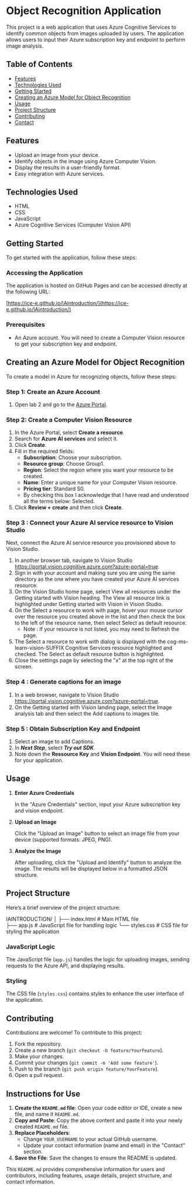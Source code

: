 # Object Recognition Application

This project is a web application that uses Azure Cognitive Services to identify common objects from images uploaded by users. The application allows users to input their Azure subscription key and endpoint to perform image analysis.

## Table of Contents

- [Features](#features)
- [Technologies Used](#technologies-used)
- [Getting Started](#getting-started)
- [Creating an Azure Model for Object Recognition](#creating-an-azure-model-for-object-recognition)
- [Usage](#usage)
- [Project Structure](#project-structure)
- [Contributing](#contributing)
- [Contact](#contact)

## Features

- Upload an image from your device.
- Identify objects in the image using Azure Computer Vision.
- Display the results in a user-friendly format.
- Easy integration with Azure services.

## Technologies Used

- HTML
- CSS
- JavaScript
- Azure Cognitive Services (Computer Vision API)

## Getting Started

To get started with the application, follow these steps:

### Accessing the Application

The application is hosted on GitHub Pages and can be accessed directly at the following URL:

[https://ice-e.github.io/IAintroduction/](https://ice-e.github.io/IAintroduction/)

### Prerequisites

- An Azure account. You will need to create a Computer Vision resource to get your subscription key and endpoint.

## Creating an Azure Model for Object Recognition

To create a model in Azure for recognizing objects, follow these steps:

### Step 1: Create an Azure Account

1. Open lab 2 and go to the [Azure Portal](https://portal.azure.com/).

### Step 2: Create a Computer Vision Resource

1. In the Azure Portal, select **Create a resource**.
2. Search for **Azure AI services** and select it.
3. Click **Create**.
4. Fill in the required fields:
   - **Subscription**: Choose your subscription.
   - **Resource group**: Choose Group1.
   - **Region**: Select the region where you want your resource to be created.
   - **Name**: Enter a unique name for your Computer Vision resource.
   - **Pricing tier**: Standard S0.
   - By checking this box I acknowledge that I have read and understood all the terms below: Selected.
5. Click **Review + create** and then click **Create**.

### Step 3 : Connect your Azure AI service resource to Vision Studio

Next, connect the Azure AI service resource you provisioned above to Vision Studio.

1. In another browser tab, navigate to Vision Studio https://portal.vision.cognitive.azure.com?azure-portal=true.
2. Sign in with your account and making sure you are using the same directory as the one where you have created your Azure AI services resource.
3. On the Vision Studio home page, select View all resources under the Getting started with Vision heading. The View all resource link is highlighted under Getting started with Vision in Vision Studio.
4. On the Select a resource to work with page, hover your mouse cursor over the resource you created above in the list and then check the box to the left of the resource name, then select Select as default resource.
    - Note : If your resource is not listed, you may need to Refresh the page.
5. The Select a resource to work with dialog is displayed with the cog-ms-learn-vision-SUFFIX Cognitive Services resource highlighted and checked. The Select as default resource button is highlighted.
6. Close the settings page by selecting the "x" at the top right of the screen.

### Step 4 : Generate captions for an image

1. In a web browser, navigate to Vision Studio https://portal.vision.cognitive.azure.com?azure-portal=true.
2. On the Getting started with Vision landing page, select the Image analysis tab and then select the Add captions to images tile.

### Step 5 : Obtain Subscription Key and Endpoint

1. Select an image to add Captions.
2. In ***Next Step***, select ***Try out SDK***.
3. Note down the **Ressource Key** and **Vision Endpoint**. You will need these for your application.

## Usage

1. **Enter Azure Credentials**

   In the "Azure Credentials" section, input your Azure subscription key and vision endpoint. 

2. **Upload an Image**

   Click the "Upload an Image" button to select an image file from your device (supported formats: JPEG, PNG).

3. **Analyze the Image**

   After uploading, click the "Upload and Identify" button to analyze the image. The results will be displayed below in a formatted JSON structure.

## Project Structure

Here’s a brief overview of the project structure:

IAINTRODUCTION/ 
        │
        ├── index.html # Main HTML file     
        ├── app.js # JavaScript file for handling logic 
        └── styles.css # CSS file for styling the application


### JavaScript Logic

The JavaScript file (`app.js`) handles the logic for uploading images, sending requests to the Azure API, and displaying results.

### Styling

The CSS file (`styles.css`) contains styles to enhance the user interface of the application.

## Contributing

Contributions are welcome! To contribute to this project:

1. Fork the repository.
2. Create a new branch (`git checkout -b feature/YourFeature`).
3. Make your changes.
4. Commit your changes (`git commit -m 'Add some feature'`).
5. Push to the branch (`git push origin feature/YourFeature`).
6. Open a pull request.

## Instructions for Use

1. **Create the `README.md` file**: Open your code editor or IDE, create a new file, and name it `README.md`.
2. **Copy and Paste**: Copy the above content and paste it into your newly created `README.md` file.
3. **Replace Placeholders**: 
   - Change `YOUR_USERNAME` to your actual GitHub username.
   - Update your contact information (name and email) in the "Contact" section.
4. **Save the File**: Save the changes to ensure the README is updated.

This `README.md` provides comprehensive information for users and contributors, including features, usage details, project structure, and contact information.
